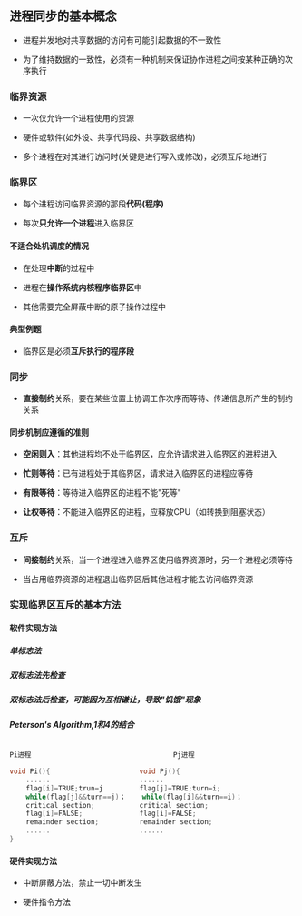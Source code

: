 ## 进程同步的基本概念

- 进程并发地对共享数据的访问有可能引起数据的不一致性

- 为了维持数据的一致性，必须有一种机制来保证协作进程之间按某种正确的次序执行

### 临界资源

- 一次仅允许一个进程使用的资源

- 硬件或软件(如外设、共享代码段、共享数据结构)

- 多个进程在对其进行访问时(关键是进行写入或修改)，必须互斥地进行

### 临界区

- 每个进程访问临界资源的那段**代码(程序)**

- 每次**只允许一个进程**进入临界区

#### 不适合处机调度的情况

- 在处理**中断**的过程中

- 进程在**操作系统内核程序临界区**中

- 其他需要完全屏蔽中断的原子操作过程中

#### 典型例题

- 临界区是必须**互斥执行的程序段**

### 同步

- **直接制约**关系，要在某些位置上协调工作次序而等待、传递信息所产生的制约关系

#### 同步机制应遵循的准则

- **空闲则入**：其他进程均不处于临界区，应允许请求进入临界区的进程进入

- **忙则等待**：已有进程处于其临界区，请求进入临界区的进程应等待

- **有限等待**：等待进入临界区的进程不能"死等"

- **让权等待**：不能进入临界区的进程，应释放CPU（如转换到阻塞状态）


### 互斥

- **间接制约**关系，当一个进程进入临界区使用临界资源时，另一个进程必须等待

- 当占用临界资源的进程退出临界区后其他进程才能去访问临界资源

### 实现临界区互斥的基本方法

#### 软件实现方法

##### 单标志法

##### 双标志法先检查

##### 双标志法后检查，可能因为互相谦让，导致"饥饿"现象

##### Peterson's Algorithm,1和4的结合

```cpp

Pi进程                                   Pj进程

void Pi(){       				void Pj(){
	......						......
	flag[i]=TRUE;trun=j			flag[j]=TRUE;turn=i;
	while(flag[j]&&turn==j)；	while(flag[i]&&turn==i)；
	critical section;			critical section;
	flag[i]=FALSE;              flag[i]=FALSE;
	remainder section;          remainder section;
	......                      ......
}

```


#### 硬件实现方法

- 中断屏蔽方法，禁止一切中断发生

- 硬件指令方法